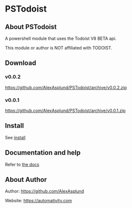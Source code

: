 # PSTodoist
## About PSTodoist
 A powershell module that uses the Todoist V8 BETA api.

 This module or author is NOT affiliated with TODOIST.

## Download

### v0.0.2
https://github.com/AlexAsplund/PSTodoist/archive/v0.0.2.zip

### v0.0.1
https://github.com/AlexAsplund/PSTodoist/archive/v0.0.1.zip


## Install
See [install](install.md)

 ## Documentation and help
 Refer to [the docs](docs/en-us/PSTodoist.md)

## About Author
Author: https://github.com/AlexAsplund

Website: https://automativity.com



